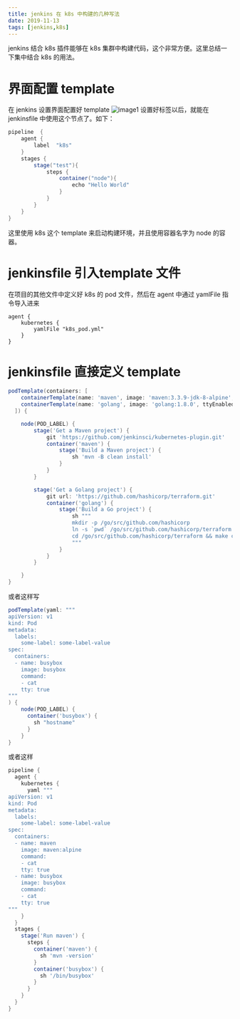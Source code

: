 ```yaml
---
title: jenkins 在 k8s 中构建的几种写法
date: 2019-11-13
tags: [jenkins,k8s]
---
```

jenkins 结合 k8s 插件能够在 k8s 集群中构建代码，这个非常方便。这里总结一下集中结合 k8s  的用法。

#  界面配置 template
在 jenkins 设置界面配置好 template 
![image1](/20191113-1/jenkins-settings.png)
设置好标签以后，就能在 jenkinsfile  中使用这个节点了。如下：
```groovy
pipeline  {
    agent {
        label  "k8s"
    }
    stages {
        stage("test"){
            steps {
                container("node"){
                    echo "Hello World"
                }
            }
        }
    }
}
```
这里使用 k8s 这个 template 来启动构建环境，并且使用容器名字为 node 的容器。

# jenkinsfile 引入template 文件
在项目的其他文件中定义好 k8s 的 pod 文件，然后在 agent 中通过 yamlFile 指令导入进来
```shell
agent {
    kubernetes {
        yamlFile "k8s_pod.yml"
    }
}
```

# jenkinsfile 直接定义 template
```groovy
podTemplate(containers: [
    containerTemplate(name: 'maven', image: 'maven:3.3.9-jdk-8-alpine', ttyEnabled: true, command: 'cat'),
    containerTemplate(name: 'golang', image: 'golang:1.8.0', ttyEnabled: true, command: 'cat')
  ]) {

    node(POD_LABEL) {
        stage('Get a Maven project') {
            git 'https://github.com/jenkinsci/kubernetes-plugin.git'
            container('maven') {
                stage('Build a Maven project') {
                    sh 'mvn -B clean install'
                }
            }
        }

        stage('Get a Golang project') {
            git url: 'https://github.com/hashicorp/terraform.git'
            container('golang') {
                stage('Build a Go project') {
                    sh """
                    mkdir -p /go/src/github.com/hashicorp
                    ln -s `pwd` /go/src/github.com/hashicorp/terraform
                    cd /go/src/github.com/hashicorp/terraform && make core-dev
                    """
                }
            }
        }

    }
}
```
或者这样写
```groovy
podTemplate(yaml: """
apiVersion: v1
kind: Pod
metadata:
  labels:
    some-label: some-label-value
spec:
  containers:
  - name: busybox
    image: busybox
    command:
    - cat
    tty: true
"""
) {
    node(POD_LABEL) {
      container('busybox') {
        sh "hostname"
      }
    }
}
```
或者这样
```groovy
pipeline {
  agent {
    kubernetes {
      yaml """
apiVersion: v1
kind: Pod
metadata:
  labels:
    some-label: some-label-value
spec:
  containers:
  - name: maven
    image: maven:alpine
    command:
    - cat
    tty: true
  - name: busybox
    image: busybox
    command:
    - cat
    tty: true
"""
    }
  }
  stages {
    stage('Run maven') {
      steps {
        container('maven') {
          sh 'mvn -version'
        }
        container('busybox') {
          sh '/bin/busybox'
        }
      }
    }
  }
}
```
